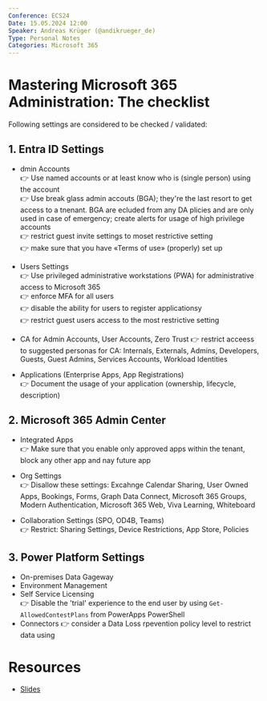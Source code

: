 ```yaml
---
Conference: ECS24
Date: 15.05.2024 12:00
Speaker: Andreas Krüger (@andikrueger_de)
Type: Personal Notes
Categories: Microsoft 365
---
```


# Mastering Microsoft 365 Administration: The checklist

Following settings are considered to be checked / validated:

## 1. Entra ID Settings

- dmin Accounts<br>
  👉 Use named accounts or at least know who is (single person) using the account<br>
  👉 Use break glass admin accouts (BGA); they're the last resort to get access to a tnenant. BGA are ecluded from any DA plicies and are only used in case of emergency; create alerts for usage of high privilege accounts<br>
  👉 restrict guest invite settings to moset restrictive setting<br>
  👉 make sure that you have «Terms of use» (properly) set up

- Users Settings<br>
  👉 Use privileged administrative workstations (PWA) for administrative access to Microsoft 365<br>
  👉 enforce MFA for all users<br>
  👉 disable the ability for users to register applicationsy<br>
  👉 restrict guest users access to the most restrictive setting

- CA for Admin Accounts, User Accounts, Zero Trust
  👉 restrict acceess to suggested personas for CA: Internals, Externals, Admins, Developers, Guests, Guest Admins, Services Accounts, Workload Identities

- Applications (Enterprise Apps, App Registrations)<br>
  👉 Document the usage of your application (ownership, lifecycle, description)<br>

## 2. Microsoft 365 Admin Center

- Integrated Apps<br>
  👉 Make sure that you enable only approved apps within the tenant, block any other app and nay future app

- Org Settings<br>
  👉 Disallow these settings: Excahnge Calendar Sharing, User Owned Apps, Bookings, Forms, Graph Data Connect, Microsoft 365 Groups, Modern Authentication, Microsoft 365 Web, Viva Learning, Whiteboard

- Collaboration Settings (SPO, OD4B, Teams)<br>
  👉 Restrict: Sharing Settings, Device Restrictions, App Store, Policies

## 3. Power Platform Settings

  - On-premises Data Gageway
  - Environment Management
  - Self Service Licensing<br>
    👉 Disable the 'trial' experience to the end user by using `Get-AllowedContestPlans` from PowerApps PowerShell
  - Connectors
    👉 consider a Data Loss rpevention policy level to restrict data using

# Resources
- [Slides](./assets/Tue-3.1%20Mastering%20Microsoft%20365%20Administration%20-%20the%20checklist.pdf)